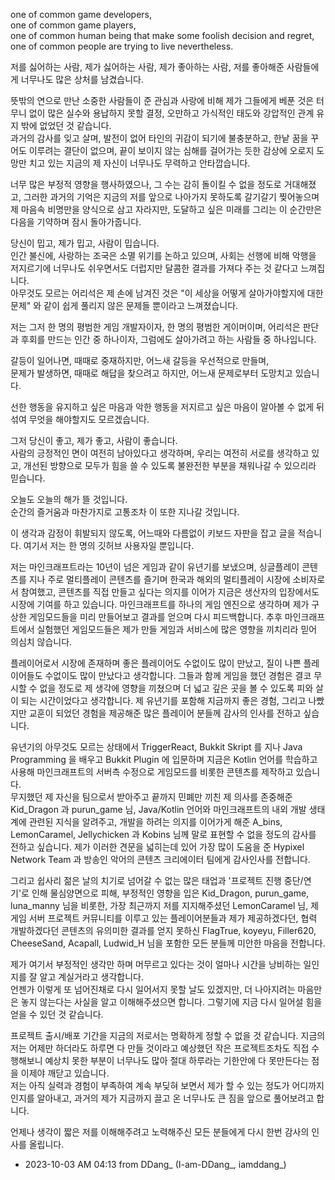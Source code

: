 one of common game developers, <br>
one of common game players, <br>
one of common human being that make some foolish decision and regret, <br>
one of common people are trying to live nevertheless. <br>

저를 싫어하는 사람, 제가 싫어하는 사람, 제가 좋아하는 사람, 저를 좋아해준 사람들에게 너무나도 많은 상처를 남겼습니다. <br>

뜻밖의 연으로 만난 소중한 사람들이 준 관심과 사랑에 비해 제가 그들에게 베푼 것은 터무니 없이 많은 실수와 용납하지 못할 결정, 오만하고 가식적인 태도와 강압적인 관계 유지 밖에 없었던 것 같습니다. <br>
과거의 감사를 잊고 살며, 발전이 없어 타인의 귀감이 되기에 불충분하고, 한낱 꿈을 꾸어도 이루려는 결단이 없으며, 끝이 보이지 않는 심해를 걸어가는 듯한 감상에 오로지 도망만 치고 있는 지금의 제 자신이 너무나도 무력하고 안타깝습니다. <br>

너무 많은 부정적 영향을 행사하였으나, 그 수는 감히 돌이킬 수 없을 정도로 거대해졌고, 그러한 과거의 기억은 지금의 저를 앞으로 나아가지 못하도록 갈기갈기 찢어놓으며 제 마음속 비명만을 양식으로 삼고 자라지만, 도달하고 싶은 미래를 그리는 이 순간만은 다음을 기약하며 잠시 돌아가줍니다. <br>

당신이 밉고, 제가 밉고, 사람이 밉습니다. <br>
인간 불신에, 사랑하는 조국은 소멸 위기를 논하고 있으며, 사회는 선행에 비해 악행을 저지르기에 너무나도 쉬우면서도 더럽지만 달콤한 결과를 가져다 주는 것 같다고 느껴집니다. <br>
아무것도 모르는 어리석은 제 손에 남겨진 것은 "이 세상을 어떻게 살아가야할지에 대한 문제" 와 같이 쉽게 풀리지 않은 문제들 뿐이라고 느껴졌습니다.<br>

저는 그저 한 명의 평범한 게임 개발자이자, 한 명의 평범한 게이머이며, 어리석은 판단과 후회를 만드는 인간 중 하나이자, 그럼에도 살아가려고 하는 사람들 중 하나입니다.<br>

갈등이 일어나면, 때때로 중재하지만, 어느새 갈등을 우선적으로 만들며,<br>
문제가 발생하면, 때때로 해답을 찾으려고 하지만, 어느새 문제로부터 도망치고 있습니다. <br>

선한 행동을 유지하고 싶은 마음과 악한 행동을 저지르고 싶은 마음이 알아볼 수 없게 뒤섞여 무엇을 해야할지도 모르겠습니다.<br>

그저 당신이 좋고, 제가 좋고, 사람이 좋습니다.<br>
사람의 긍정적인 면이 여전히 남아있다고 생각하며, 우리는 여전히 서로를 생각하고 있고, 개선된 방향으로 모두가 힘을 쓸 수 있도록 불완전한 부분을 채워나갈 수 있으리라 믿습니다.<br>

오늘도 오늘의 해가 뜰 것입니다.<br>
순간의 즐거움과 마찬가지로 고통조차 이 또한 지나갈 것입니다.<br>

이 생각과 감정이 휘발되지 않도록, 어느때와 다름없이 키보드 자판을 잡고 글을 적습니다. 여기서 저는 한 명의 깃허브 사용자일 뿐입니다.<br>

저는 마인크래프트라는 10년이 넘은 게임과 같이 유년기를 보냈으며, 싱글플레이 콘텐츠를 지나 주로 멀티플레이 콘텐츠를 즐기며 한국과 해외의 멀티플레이 시장에 소비자로서 참여했고, 콘텐츠를 직접 만들고 싶다는 의지를 이어가 지금은 생산자의 입장에서도 시장에 기여를 하고 있습니다. 마인크래프트를 하나의 게임 엔진으로 생각하며 제가 구상한 게임모드들을 미리 만들어보고 결과를 얻으며 다시 피드백합니다. 추후 마인크래프트에서 실험했던 게임모드들은 제가 만들 게임과 서비스에 많은 영향을 끼치리라 믿어 의심치 않습니다. <br>

플레이어로서 시장에 존재하며 좋은 플레이어도 수없이도 많이 만났고, 질이 나쁜 플레이어들도 수없이도 많이 만났다고 생각합니다. 그들과 함께 게임을 했던 경험은 결코 무시할 수 없을 정도로 제 생각에 영향을 끼쳤으며 더 넓고 깊은 곳을 볼 수 있도록 피와 살이 되는 시간이었다고 생각합니다. 제 유년기를 포함해 지금까지 좋은 경험, 그리고 나빴지만 교훈이 되었던 경험을 제공해준 많은 플레이어 분들께 감사의 인사를 전하고 싶습니다.<br>

유년기의 아무것도 모르는 상태에서 TriggerReact, Bukkit Skript 를 지나 Java Programming 을 배우고 Bukkit Plugin 에 입문하며 지금은 Kotlin 언어를 학습하고 사용해 마인크래프트의 서버측 수정으로 게임모드를 비롯한 콘텐츠를 제작하고 있습니다.<br> 무지했던 제 자신을 팀으로서 받아주고 끝까지 민폐만 끼친 제 의사를 존중해준 Kid_Dragon 과 purun_game 님, Java/Kotlin 언어와 마인크래프트의 내외 개발 생태계에 관련된 지식을 알려주고, 개발을 하려는 의지를 이어가게 해준 A_bins, LemonCaramel, Jellychicken 과 Kobins 님께 말로 표현할 수 없을 정도의 감사를 전하고 싶습니다. 제가 이러한 견문을 넓히는데 있어 가장 많이 도움을 준 Hypixel Network Team 과 방송인 악어의 콘텐츠 크리에이터 팀에게 감사인사를 전합니다.<br>

그리고 쉽사리 젊은 날의 치기로 넘어갈 수 없는 많은 태업과 '프로젝트 진행 중단/연기'로 인해 물심양면으로 피해, 부정적인 영향을 입은 Kid_Dragon, purun_game, luna_manny 님을 비롯한, 가장 최근까지 저를 지지해주셨던 LemonCaramel 님, 제 게임 서버 프로젝트 커뮤니티를 이루고 있는 플레이어분들과 제가 제공하겠다던, 협력 개발하겠다던 콘텐츠의 유의미한 결과를 얻지 못하신 FlagTrue, koyeyu, Filler620, CheeseSand, Acapall, Ludwid_H 님을 포함한 모든 분들께 미안한 마음을 전합니다.<br>

제가 여기서 부정적인 생각만 하며 머무르고 있다는 것이 얼마나 시간을 낭비하는 일인지를 잘 알고 계실거라고 생각합니다.<br>
언젠가 이렇게 또 넘어진채로 다시 일어서지 못할 날도 있겠지만, 더 나아지려는 마음만은 놓지 않는다는 사실을 알고 이해해주셨으면 합니다. 그렇기에 지금 다시 일어설 힘을 얻을 수 있던 것 같습니다.<br>

프로젝트 출시/배포 기간을 지금의 저로서는 명확하게 정할 수 없을 것 같습니다. 지금의 저는 어제만 하더라도 하루면 다 만들 것이라고 예상했던 작은 프로젝트조차도 직접 수행해보니 예상치 못한 부분이 너무나도 많아 절대 하루라는 기한안에 다 못만든다는 점을 이제야 깨닫고 있습니다. <br>
저는 아직 실력과 경험이 부족하여 계속 부딪혀 보면서 제가 할 수 있는 정도가 어디까지인지를 알아내고, 과거의 제가 지금까지 끌고 온 너무나도 큰 짐을 앞으로 풀어보려고 합니다. <br>

언제나 생각이 짧은 저를 이해해주려고 노력해주신 모든 분들에게 다시 한번 감사의 인사를 올립니다.<br>

- 2023-10-03 AM 04:13 from DDang_ (I-am-DDang_, iamddang_)
